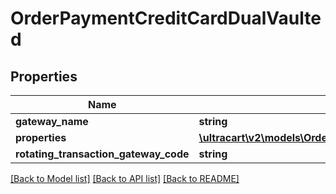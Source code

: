 # OrderPaymentCreditCardDualVaulted

## Properties
Name | Type | Description | Notes
------------ | ------------- | ------------- | -------------
**gateway_name** | **string** |  | [optional] 
**properties** | [**\ultracart\v2\models\OrderPaymentCreditCardDualVaultedProperty[]**](OrderPaymentCreditCardDualVaultedProperty.md) |  | [optional] 
**rotating_transaction_gateway_code** | **string** |  | [optional] 

[[Back to Model list]](../README.md#documentation-for-models) [[Back to API list]](../README.md#documentation-for-api-endpoints) [[Back to README]](../README.md)


